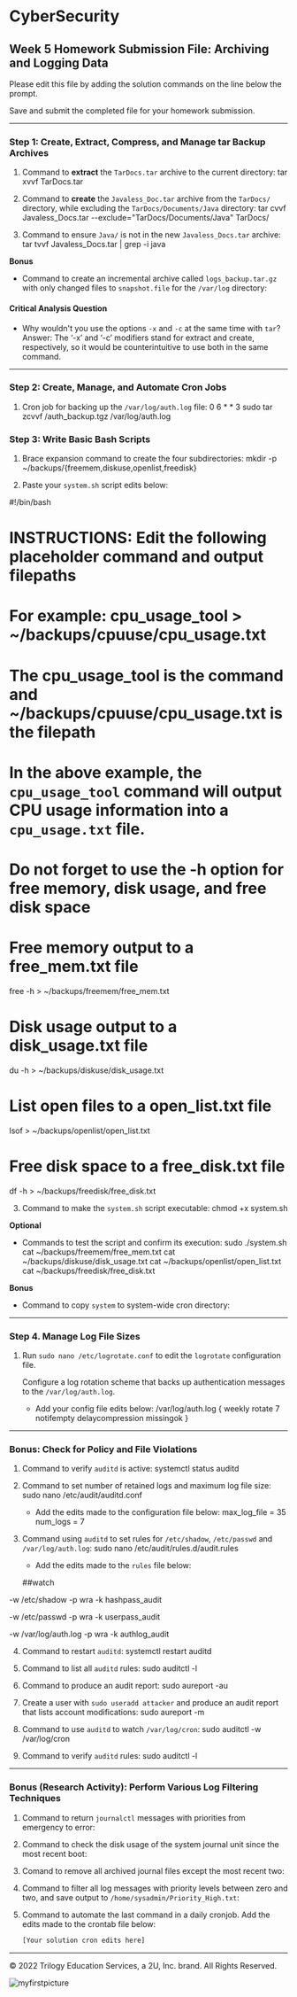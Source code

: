 # CyberSecurity

## Week 5 Homework Submission File: Archiving and Logging Data
 
Please edit this file by adding the solution commands on the line below the prompt.
 
Save and submit the completed file for your homework submission.
 
---
 
### Step 1: Create, Extract, Compress, and Manage tar Backup Archives
 
1. Command to **extract** the `TarDocs.tar` archive to the current directory: 
tar xvvf TarDocs.tar
 
 
 
2. Command to **create** the `Javaless_Doc.tar` archive from the `TarDocs/` directory, while excluding the `TarDocs/Documents/Java` directory: 
tar cvvf Javaless_Docs.tar --exclude="TarDocs/Documents/Java" TarDocs/
 
3. Command to ensure `Java/` is not in the new `Javaless_Docs.tar` archive: 
tar tvvf Javaless_Docs.tar | grep -i java
 
 
 
**Bonus** 
- Command to create an incremental archive called `logs_backup.tar.gz` with only changed files to `snapshot.file` for the `/var/log` directory:
 
#### Critical Analysis Question
 
- Why wouldn't you use the options `-x` and `-c` at the same time with `tar`? 
Answer: The ‘-x’ and ‘-c’ modifiers stand for extract and create, respectively, so it would be counterintuitive to use both in the same command.
 
 
---
### Step 2: Create, Manage, and Automate Cron Jobs
 
1. Cron job for backing up the `/var/log/auth.log` file:
0 6  * * 3 sudo tar zcvvf /auth_backup.tgz /var/log/auth.log
 
 
 
 
 
 
### Step 3: Write Basic Bash Scripts
 
1. Brace expansion command to create the four subdirectories: 
mkdir -p ~/backups/{freemem,diskuse,openlist,freedisk}
 
 
 
2. Paste your `system.sh` script edits below:
 
#!/bin/bash
 
# INSTRUCTIONS: Edit the following placeholder command and output filepaths
# For example: cpu_usage_tool > ~/backups/cpuuse/cpu_usage.txt
# The cpu_usage_tool is the command and ~/backups/cpuuse/cpu_usage.txt is the filepath
# In the above example, the `cpu_usage_tool` command will output CPU usage information into a `cpu_usage.txt` file.
# Do not forget to use the -h option for free memory, disk usage, and free disk space
 
# Free memory output to a free_mem.txt file
free -h > ~/backups/freemem/free_mem.txt
 
# Disk usage output to a disk_usage.txt file
du -h > ~/backups/diskuse/disk_usage.txt
 
# List open files to a open_list.txt file
lsof > ~/backups/openlist/open_list.txt
 
# Free disk space to a free_disk.txt file
df -h > ~/backups/freedisk/free_disk.txt
 
 
 
3. Command to make the `system.sh` script executable: 
chmod +x system.sh
 
**Optional**
- Commands to test the script and confirm its execution:
sudo ./system.sh
cat ~/backups/freemem/free_mem.txt
cat ~/backups/diskuse/disk_usage.txt
cat ~/backups/openlist/open_list.txt
cat ~/backups/freedisk/free_disk.txt
 
 
 
**Bonus**
- Command to copy `system` to system-wide cron directory:
 
---
 
### Step 4. Manage Log File Sizes
 
1. Run `sudo nano /etc/logrotate.conf` to edit the `logrotate` configuration file. 
 
    Configure a log rotation scheme that backs up authentication messages to the `/var/log/auth.log`.
 
    - Add your config file edits below:
/var/log/auth.log {
   weekly
   rotate 7
   notifempty
   delaycompression
   missingok
} 
 
 
 
   
---
 
### Bonus: Check for Policy and File Violations
 
1. Command to verify `auditd` is active: 
systemctl status auditd
 
2. Command to set number of retained logs and maximum log file size:
sudo nano /etc/audit/auditd.conf
 
    - Add the edits made to the configuration file below:
max_log_file = 35
num_logs = 7
 
 
 
   
 
3. Command using `auditd` to set rules for `/etc/shadow`, `/etc/passwd` and `/var/log/auth.log`: 
sudo nano /etc/audit/rules.d/audit.rules
 
 
 
 
    - Add the edits made to the `rules` file below:
 
    ##watch
 
-w /etc/shadow -p wra -k hashpass_audit
 
-w /etc/passwd -p wra -k userpass_audit
 
-w /var/log/auth.log -p wra -k authlog_audit
 
 
 
4. Command to restart `auditd`: 
systemctl restart auditd
 
 
 
 
5. Command to list all `auditd` rules: 
sudo auditctl -l
6. Command to produce an audit report: 
sudo aureport -au
 
7. Create a user with `sudo useradd attacker` and produce an audit report that lists account modifications: 
sudo aureport -m
 
 
 
8. Command to use `auditd` to watch `/var/log/cron`: 
sudo auditctl -w /var/log/cron
 
9. Command to verify `auditd` rules: 
sudo auditctl -l
 
 
 
---
 
### Bonus (Research Activity): Perform Various Log Filtering Techniques
 
1. Command to return `journalctl` messages with priorities from emergency to error:
 
1. Command to check the disk usage of the system journal unit since the most recent boot:
 
1. Comand to remove all archived journal files except the most recent two:
 
 
1. Command to filter all log messages with priority levels between zero and two, and save output to `/home/sysadmin/Priority_High.txt`:
 
1. Command to automate the last command in a daily cronjob. Add the edits made to the crontab file below:
 
    ```bash
    [Your solution cron edits here]
    ```
 
---
© 2022 Trilogy Education Services, a 2U, Inc. brand. All Rights Reserved.
 



![myfirstpicture](05-Archiving-and-Logging-Data/image/screenshot_01.png)